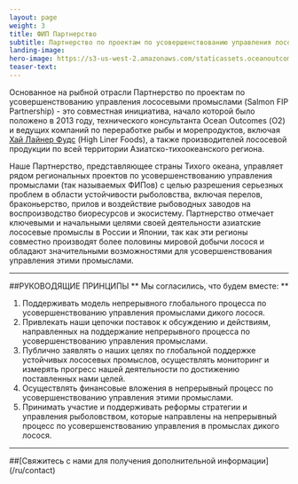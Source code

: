 ```yaml
---
layout: page
weight: 3
title: ФИП Партнерство
subtitle: Партнерство по проектам по усовершенствованию управления лососевыми промыслами (Salmon FIP Partnership) 
landing-image:
hero-image: https://s3-us-west-2.amazonaws.com/staticassets.oceanoutcomes.org/hero+photos/partnershiphero.jpg
teaser-text:
---
```

Основанное на рыбной отрасли Партнерство по проектам по усовершенствованию управления лососевыми промыслами (Salmon FIP Partnership) - это совместная инициатива, начало которой было положено в 2013 году, технического консультанта Ocean Outcomes (О2) и ведущих компаний по переработке рыбы и морепродуктов, включая <a href="http://www.highlinerfoods.com/en/home/default.aspx" target="_blank">Хай Лайнер Фудс</a> (High Liner Foods), а также  производителей лососевой продукции по всей территории Азиатско-тихоокеанского региона.

Наше Партнерство, представляющее страны Тихого океана, управляет рядом региональных проектов по усовершенствованию управления промыслами (так называемых ФИПов) с целью разрешения серьезных проблем в области устойчивости рыболовства, включая перелов, браконьерство, прилов и воздействие рыбоводных заводов на воспроизводство биоресурсов и экосистему. Партнерство отмечает ключевыми и начальными целями своей деятельности азиатские лососевые промыслы в России и Японии, так как эти регионы совместно производят более половины мировой добычи лосося и обладают значительными возможностями для усовершенствования управления этими промыслами.

-----

##РУКОВОДЯЩИЕ ПРИНЦИПЫ
** Мы согласились, что будем вместе: ** 
   1. Поддерживать модель непрерывного глобального процесса по усовершенствованию управления промыслами дикого лосося.
   2. Привлекать наши цепочки поставок к обсуждению и действиям, направленных на поддержание непрерывного процесса по усовершенствованию управления промыслами.
   3. Публично заявлять о наших целях по глобальной поддержке устойчивых лососевых промыслов, осуществлять мониторинг и измерять прогресс нашей деятельности по достижению поставленных нами целей.
   4. Осуществлять финансовые вложения в непрерывный процесс по усовершенствованию управления этими промыслами.
   5. Принимать участие и поддерживать реформы стратегии и управления рыболовством, которые направлены на непрерывный процесс по усовершенствованию управления в промыслах дикого лосося.

-----
##[Свяжитесь с нами для получения дополнительной информации] (/ru/contact) 
